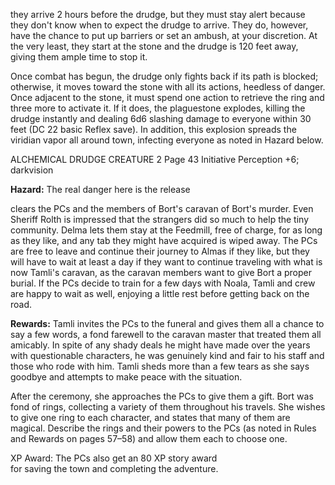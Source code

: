 they arrive 2 hours before the drudge, but they must
stay alert because they don't know when to expect
the drudge to arrive. They do, however, have the
chance to put up barriers or set an ambush, at your
discretion. At the very least, they start at the stone
and the drudge is 120 feet away, giving them ample
time to stop it.

Once combat has begun, the drudge only fights
back if its path is blocked; otherwise, it moves
toward the stone with all its actions, heedless of
danger. Once adjacent to the stone, it must spend
one action to retrieve the ring and three more to
activate it. If it does, the plaguestone explodes,
killing the drudge instantly and dealing 6d6 slashing
damage to everyone within 30 feet (DC 22 basic
Reflex save). In addition, this explosion spreads the
viridian vapor all around town, infecting everyone
as noted in Hazard below.

ALCHEMICAL DRUDGE                CREATURE 2
Page 43
Initiative Perception +6; darkvision

**Hazard:** The real danger here is the release

clears the PCs and the members
of Bort's caravan of Bort's
murder. Even Sheriff Rolth is
impressed that the strangers
did so much to help the tiny community. Delma
lets them stay at the Feedmill, free of charge,
for as long as they like, and any tab they might
have acquired is wiped away. The PCs are free to
leave and continue their journey to Almas if they
like, but they will have to wait at least a day if
they want to continue traveling with what is now
Tamli's caravan, as the caravan members want to
give Bort a proper burial. If the PCs decide to train
for a few days with Noala, Tamli and crew are
happy to wait as well, enjoying a little rest before
getting back on the road.

**Rewards:** Tamli invites the PCs to the funeral and gives them all a chance to say a few words, a fond farewell to the caravan master that treated them all amicably. In spite of any shady deals he might have made over the years with questionable characters, he was genuinely kind and fair to his staff and those who rode with him. Tamli sheds more than a few tears as she says goodbye and attempts to make peace with the situation.

After the ceremony, she approaches the PCs to give them a gift. Bort was fond of rings, collecting a variety of them throughout his travels. She wishes to give one ring to each character, and states that many of them are magical. Describe the rings and their powers to the PCs (as noted in Rules and Rewards on pages 57–58) and allow them each to choose one.

XP Award: The PCs also get an 80 XP story award  
for saving the town and completing the adventure.